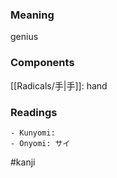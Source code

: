 ### Meaning

genius

### Components

[[Radicals/手|手]]: hand

### Readings

```
- Kunyomi: 
- Onyomi: サイ
```

#kanji